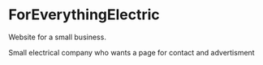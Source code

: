 # ForEverythingElectric

Website for a small business.

Small electrical company who wants a page for contact and advertisment
